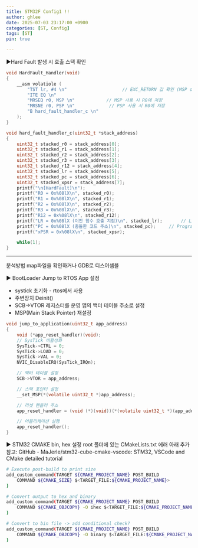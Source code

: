 ```yaml
---
title: STM32F Config1 !!
author: ghlee
date: 2025-07-03 23:17:00 +0900
categories: [ST, Config]
tags: [ST]
pin: true

---
```


▶Hard Fault 발생 시 호출 스택 확인

```c
void HardFault_Handler(void)
{
    __asm volatiole (
        "TST lr, #4 \n"                     // EXC_RETURN 값 확인 (MSP or PSP 사용 여부)
        "ITE EQ \n"                        
        "MRSEQ r0, MSP \n"            // MSP 사용 시 R0에 저장
        "MRSNE r0, PSP \n"             // PSP 사용 시 R0에 저장
        "B hard_fault_handler_c \n"
    );
}
```

```c
void hard_fault_handler_c(uint32_t *stack_address) 
{
    uint32_t stacked_r0 = stack_address[0];
    uint32_t stacked_r1 = stack_address[1];
    uint32_t stacked_r2 = stack_address[2];
    uint32_t stacked_r3 = stack_address[3];
    uint32_t stacked_r12 = stack_address[4];
    uint32_t stacked_lr = stack_address[5];
    uint32_t stacked_pc = stack_address[6];
    uint32_t stacked_xpsr = stack_address[7];
    printf("\n[HardFault]\n");
    printf("R0 = 0x%08lX\n", stacked_r0);
    printf("R1 = 0x%08lX\n", stacked_r1);
    printf("R2 = 0x%08lX\n", stacked_r2);
    printf("R3 = 0x%08lX\n", stacked_r3);
    printf("R12 = 0x%08lX\n", stacked_r12);
    printf("LR = 0x%08lX (이전 함수 호출 지점)\n", stacked_lr);       // Link Register - 이전 함수 호출 지점(복귀 주소)을 저장하는 레지스터: LR값(이전 함수 호출 지점)
    printf("PC = 0x%08lX (충돌한 코드 주소)\n", stacked_pc);     // Program Counter -  현재 실행중인 명령어의 주소를 가리키는 레지스터: HardFault 발생 시 PC값
    printf("xPSR = 0x%08lX\n", stacked_xpsr);

    while(1);
}
```
---------------
분석방법 map파일을 확인하거나 GDB로 디스어셈블




▶ BootLoader Jump to RTOS App 설정

- systick 초기화 - rtos에서 사용
- 주변장치 Deinit()
- SCB->VTOR 레지스터를 운영 앱의 백터 테이블 주소로 설정
- MSP(Main Stack Pointer) 재설정

```c
void jump_to_application(uint32_t app_address)
{
    void (*app_reset_handler)(void);
    // SysTick 비활성화
    SysTick->CTRL = 0;
    SysTick->LOAD = 0;
    SysTick->VAL = 0;
    NVIC_DisableIRQ(SysTick_IRQn);

    // 백터 테이블 설정
    SCB->VTOR = app_address;

    // 스택 포인터 설정
    __set_MSP(*(volatile uint32_t *)app_address);

    // 리셋 핸들러 주소
    app_reset_handler = (void (*)(void))(*(volatile uint32_t *)(app_address+4));

    // 어플리캐이션 실행
    app_reset_handler();
}
```

▶ STM32 CMAKE bin, hex 설정
root 폴더에 있는 CMakeLists.txt 에러 아래 추가
참고: GitHub - MaJerle/stm32-cube-cmake-vscode: STM32, VSCode and CMake detailed tutorial
 
```bash
# Execute post-build to print size
add_custom_command(TARGET ${CMAKE_PROJECT_NAME} POST_BUILD
    COMMAND ${CMAKE_SIZE} $<TARGET_FILE:${CMAKE_PROJECT_NAME}>
)

# Convert output to hex and binary
add_custom_command(TARGET ${CMAKE_PROJECT_NAME} POST_BUILD
    COMMAND ${CMAKE_OBJCOPY} -O ihex $<TARGET_FILE:${CMAKE_PROJECT_NAME}> ${CMAKE_PROJECT_NAME}.hex
)

# Convert to bin file -> add conditional check?
add_custom_command(TARGET ${CMAKE_PROJECT_NAME} POST_BUILD
    COMMAND ${CMAKE_OBJCOPY} -O binary $<TARGET_FILE:${CMAKE_PROJECT_NAME}> ${CMAKE_PROJECT_NAME}.bin
)
```



